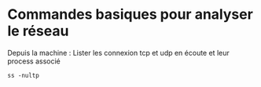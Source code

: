 # Commandes basiques pour analyser le réseau
Depuis la machine : Lister les connexion tcp et udp en écoute et leur process associé
```
ss -nultp
```